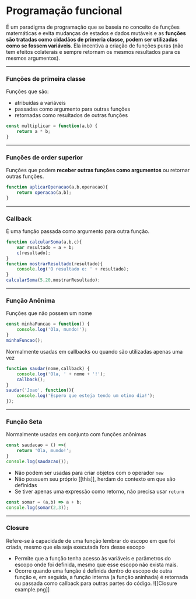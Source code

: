 # Programação funcional

É um paradigma de programação que se baseia no conceito de funções matemáticas e evita mudanças de estados e dados mutáveis e as **funções são tratadas como cidadãos de primeria classe, podem ser utilizadas como se fossem variáveis**.
Ela incentiva a criação de funções puras (não tem efeitos colaterais e sempre retornam os mesmos resultados para os mesmos argumentos).
___
### Funções de primeira classe
Funções que são:
- atribuídas a variáveis
- passadas como argumento para outras funções
- retornadas como resultados de outras funções
``` js
const multiplicar = function(a,b) {
	return a * b;
}
```
___
### Funções de order superior
Funções que podem **receber outras funções como argumentos** ou retornar outras funções.
``` js
function aplicarOperacao(a,b,operacao){
	return operacao(a,b);
}
```
___
### Callback
É uma função passada como argumento para outra função.
```js
function calcularSoma(a,b,c){
	var resultado = a + b;
	c(resultado);
}
function mostrarResultado(resultado){
	console.log('O resultado e: ' + resultado);
}
calcularSoma(5,20,mostrarResultado);
```
___
### Função Anônima
Funções que não possem um nome
```js
const minhaFuncao = function() {
	console.log('Ola, mundo!');
}
minhaFuncao();
```
Normalmente usadas em callbacks ou quando são utilizadas apenas uma vez
```js
function saudar(nome,callback) {
	console.log('Ola, ' + nome + '!');
	callback();
}
saudar('Joao', function(){
	console.log('Espero que esteja tendo um otimo dia!');
});
```
___
### Função Seta
Normalmente usadas em conjunto com funções anônimas
```js
const saudacao = () =>{
	return 'Ola, mundo!';
}
console.log(saudacao());
```
- Não podem ser usadas para criar objetos com o operador `new`
- Não possuem seu próprio [[this]], herdam do contexto em que são definidas
- Se tiver apenas uma expressão como retorno, não precisa usar `return`
```js
const somar = (a,b) => a + b;
console.log(somar(2,3));
```
___
### Closure
Refere-se à capacidade de uma função lembrar do escopo em que foi criada, mesmo que ela seja executada fora desse escopo
- Permite que a função tenha acesso às variáveis e parâmetros do escopo onde foi definida, mesmo que esse escopo não exista mais.
- Ocorre quando uma função é definida dentro do escopo de outra função e, em seguida, a função interna (a função aninhada) é retornada ou passada como callback para outras partes do código.
![[Closure example.png]]